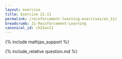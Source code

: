 ```yaml
---
layout: exercise
title: Exercise 21.11
permalink: /reinforcement-learning-exercises/ex_11/
breadcrumb: 21-Reinforcement-Learning
canonical_id: ch21ex11
---
```


{% include mathjax_support %}
<div id="hiddden">{% include_relative question.md %}</div>